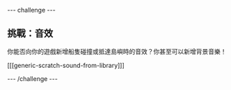 --- challenge ---

## 挑戰：音效
你能否向你的遊戲新增船隻碰撞或抵達島嶼時的音效？你甚至可以新增背景音樂！

[[[generic-scratch-sound-from-library]]]

--- /challenge ---

